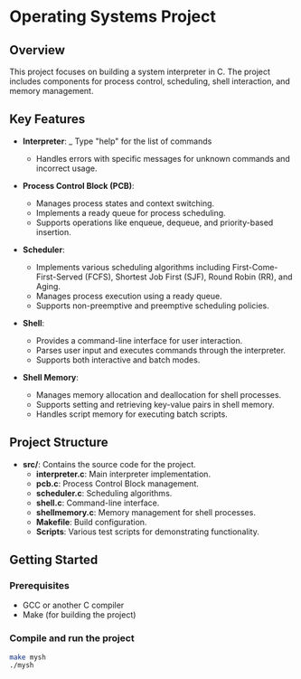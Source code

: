 # Operating Systems Project

## Overview
This project focuses on building a system interpreter in C. The project includes components for process control, scheduling, shell interaction, and memory management.

## Key Features
- **Interpreter**: 
  _ Type "help" for the list of commands
  - Handles errors with specific messages for unknown commands and incorrect usage.

- **Process Control Block (PCB)**:
  - Manages process states and context switching.
  - Implements a ready queue for process scheduling.
  - Supports operations like enqueue, dequeue, and priority-based insertion.

- **Scheduler**:
  - Implements various scheduling algorithms including First-Come-First-Served (FCFS), Shortest Job First (SJF), Round Robin (RR), and Aging.
  - Manages process execution using a ready queue.
  - Supports non-preemptive and preemptive scheduling policies.

- **Shell**:
  - Provides a command-line interface for user interaction.
  - Parses user input and executes commands through the interpreter.
  - Supports both interactive and batch modes.

- **Shell Memory**:
  - Manages memory allocation and deallocation for shell processes.
  - Supports setting and retrieving key-value pairs in shell memory.
  - Handles script memory for executing batch scripts.

## Project Structure
- **src/**: Contains the source code for the project.
  - **interpreter.c**: Main interpreter implementation.
  - **pcb.c**: Process Control Block management.
  - **scheduler.c**: Scheduling algorithms.
  - **shell.c**: Command-line interface.
  - **shellmemory.c**: Memory management for shell processes.
  - **Makefile**: Build configuration.
  - **Scripts**: Various test scripts for demonstrating functionality.
## Getting Started
### Prerequisites
- GCC or another C compiler
- Make (for building the project)
### Compile and run the project
```bash
make mysh
./mysh
```







